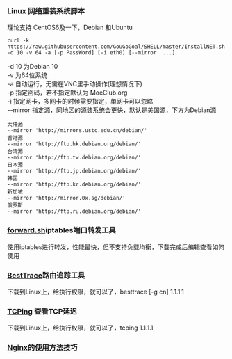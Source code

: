 ### Linux 网络重装系统脚本
理论支持 CentOS6及一下，Debian 和Ubuntu<br>
```
curl -k https://raw.githubusercontent.com/GouGoGoal/SHELL/master/InstallNET.sh|bash -d 10 -v 64 -a [-p PassWord] [-i eth0] [--mirror  ...]
```
-d 10 为Debian 10<br>
-v 为64位系统<br>
-a 自动运行，无需在VNC里手动操作(理想情况下)<br>
-p 指定密码，若不指定默认为 MoeClub.org<br>
-i 指定网卡，多网卡的时候需要指定，单网卡可以忽略<br>
--mirror 指定源，同地区的源装系统会更快，默认是美国源，下方为Debian源<br>
```
大陆源
--mirror 'http://mirrors.ustc.edu.cn/debian/'
香港源
--mirror 'http://ftp.hk.debian.org/debian/'
台湾源
--mirror 'http://ftp.tw.debian.org/debian/'
日本源
--mirror 'http://ftp.jp.debian.org/debian/'
韩国
--mirror 'http://ftp.kr.debian.org/debian/'
新加坡
--mirror 'http://mirror.0x.sg/debian/'
俄罗斯
--mirror 'http://ftp.ru.debian.org/debian/'
```
### [forward.sh](https://raw.githubusercontent.com/GouGoGoal/SHELL/master/forward.sh)iptables端口转发工具
使用iptables进行转发，性能最快，但不支持负载均衡，下载完成后编辑查看如何使用<br>
### [BestTrace](https://raw.githubusercontent.com/GouGoGoal/SHELL/master/besttrace)路由追踪工具
下载到Linux上，给执行权限，就可以了，besttrace [-g cn] 1.1.1.1<br>
### [TCPing](https://raw.githubusercontent.com/GouGoGoal/SHELL/master/tcping) 查看TCP延迟
下载到Linux上，给执行权限，就可以了，tcping 1.1.1.1<br>
### [Nginx](https://github.com/GouGoGoal/SHELL/tree/master/Nginx)的使用方法技巧




